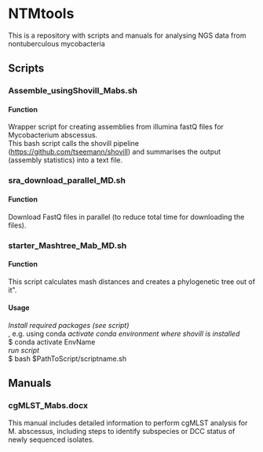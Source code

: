 # NTMtools
This is a repository with scripts and manuals for analysing NGS data from nontuberculous mycobacteria

## Scripts ##
### Assemble_usingShovill_Mabs.sh ###
#### Function ####
Wrapper script for creating assemblies from illumina fastQ files for Mycobacterium abscessus. <br /> 
This bash script calls the shovill pipeline (https://github.com/tseemann/shovill) and summarises the output (assembly statistics) into a text file.

### sra_download_parallel_MD.sh ###
#### Function ####
Download FastQ files in parallel (to reduce total time for downloading the files).

### starter_Mashtree_Mab_MD.sh ###
#### Function ####
This script calculates mash distances and creates a phylogenetic tree out of it".

#### Usage ####
_Install required packages (see script)_ <br />, e.g. using conda
_activate conda environment where shovill is installed_ <br /> 
$ conda activate EnvName <br /> 
_run script_ <br /> 
$ bash $PathToScript/scriptname.sh <br /> 
 
## Manuals ##
### cgMLST_Mabs.docx ###
This manual includes detailed information to perform cgMLST analysis for M. abscessus, including steps to identify subspecies or DCC status of newly sequenced isolates.



